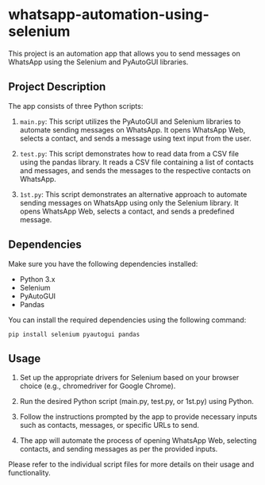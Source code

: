 # whatsapp-automation-using-selenium

This project is an automation app that allows you to send messages on WhatsApp using the Selenium and PyAutoGUI libraries.

## Project Description

The app consists of three Python scripts:

1. `main.py`: This script utilizes the PyAutoGUI and Selenium libraries to automate sending messages on WhatsApp. It opens WhatsApp Web, selects a contact, and sends a message using text input from the user.

2. `test.py`: This script demonstrates how to read data from a CSV file using the pandas library. It reads a CSV file containing a list of contacts and messages, and sends the messages to the respective contacts on WhatsApp.

3. `1st.py`: This script demonstrates an alternative approach to automate sending messages on WhatsApp using only the Selenium library. It opens WhatsApp Web, selects a contact, and sends a predefined message.

## Dependencies

Make sure you have the following dependencies installed:

- Python 3.x
- Selenium
- PyAutoGUI
- Pandas

You can install the required dependencies using the following command:

```shell
pip install selenium pyautogui pandas
```

## Usage

1. Set up the appropriate drivers for Selenium based on your browser choice (e.g., chromedriver for Google Chrome).

2. Run the desired Python script (main.py, test.py, or 1st.py) using Python.

3. Follow the instructions prompted by the app to provide necessary inputs such as contacts, messages, or specific URLs to send.

4. The app will automate the process of opening WhatsApp Web, selecting contacts, and sending messages as per the provided inputs.

Please refer to the individual script files for more details on their usage and functionality.
